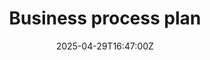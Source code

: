 ---
title: Business process plan
linkTitle: Business process plan
date: '2025-04-29T16:47:00Z'
weight: 1
description: The business process plan focuses on optimizing resource management,
  enhancing operational excellence, and fostering team collaboration. It outlines
  a 90-day implementation strategy, risk management approaches, and success metrics
  across financial, operational, people, and market areas, with quarterly reviews
  for alignment and transparency.
draft: false
ref: business-process-plan
---